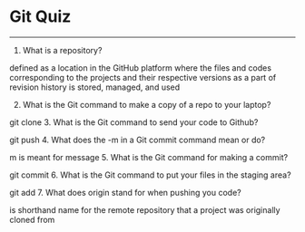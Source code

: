 # Git Quiz

---

1. What is a repository?

<!-- Write your answer under here -->

defined as a location in the GitHub platform where the files and codes corresponding to the projects and their respective versions as a part of revision history is stored, managed, and used

2. What is the Git command to make a copy of a repo to your laptop?

<!-- Write your answer under here -->

git clone 3. What is the Git command to send your code to Github?

<!-- Write your answer under here -->

git push 4. What does the -m in a Git commit command mean or do?

<!-- Write your answer here -->

m is meant for message 5. What is the Git command for making a commit?

<!-- Write your answer here -->

git commit 6. What is the Git command to put your files in the staging area?

<!-- Write your answer here -->

git add 7. What does origin stand for when pushing you code?

<!-- Write your answer here -->

is shorthand name for the remote repository that a project was originally cloned from
